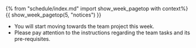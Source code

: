 {% from "schedule/index.md" import show_week_pagetop with context%}
{{ show_week_pagetop(5, "notices") }}

<!--
 
- Complete the graded exercise `Project Preparation: 2 KLoC`
- Achieve `Project Milestone v1.0`

-->

* You will start moving towards the team project this week.
* Please pay attention to the instructions regarding the team tasks and its pre-requisites.